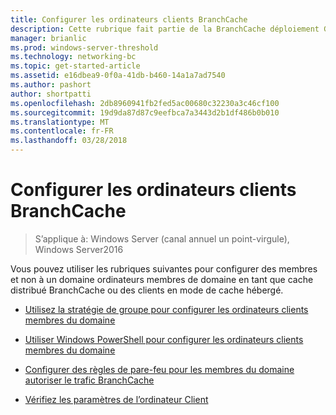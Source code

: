 ```yaml
---
title: Configurer les ordinateurs clients BranchCache
description: Cette rubrique fait partie de la BranchCache déploiement Guide pour Windows Server2016, qui montre comment déployer BranchCache en mode de cache distribué et hébergé d’optimiser l’utilisation de la bande passante réseau étendu dans les filiales
manager: brianlic
ms.prod: windows-server-threshold
ms.technology: networking-bc
ms.topic: get-started-article
ms.assetid: e16dbea9-0f0a-41db-b460-14a1a7ad7540
ms.author: pashort
author: shortpatti
ms.openlocfilehash: 2db8960941fb2fed5ac00680c32230a3c46cf100
ms.sourcegitcommit: 19d9da87d87c9eefbca7a3443d2b1df486b0b010
ms.translationtype: MT
ms.contentlocale: fr-FR
ms.lasthandoff: 03/28/2018
---
```

# <a name="configure-branchcache-client-computers"></a>Configurer les ordinateurs clients BranchCache

>S’applique à: Windows Server (canal annuel un point-virgule), Windows Server2016

Vous pouvez utiliser les rubriques suivantes pour configurer des membres et non à un domaine ordinateurs membres de domaine en tant que cache distribué BranchCache ou des clients en mode de cache hébergé.  
  
-   [Utilisez la stratégie de groupe pour configurer les ordinateurs clients membres du domaine](../../branchcache/deploy/Use-Group-Policy-to-Configure-Domain-Member-Client-Computers.md)  
  
-   [Utiliser Windows PowerShell pour configurer les ordinateurs clients membres du domaine](../../branchcache/deploy/Use-Windows-PowerShell-to-Configure-Non-Domain-Member-Client-Computers.md)  
  
-   [Configurer des règles de pare-feu pour les membres du domaine autoriser le trafic BranchCache](../../branchcache/deploy/Configure-Firewall-Rules-for-Non-Domain-Members-to-Allow-BranchCache-Traffic.md)  
  
-   [Vérifiez les paramètres de l’ordinateur Client](../../branchcache/deploy/Verify-Client-Computer-Settings.md)  
  


